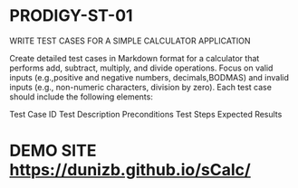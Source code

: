 # PRODIGY-ST-01
WRITE TEST CASES FOR A SIMPLE CALCULATOR APPLICATION

Create detailed test cases in Markdown format for a calculator that performs add, subtract, multiply,
and divide operations. Focus on valid inputs (e.g.,positive and negative numbers, decimals,BODMAS) and invalid inputs (e.g., non-numeric characters, division by zero). Each test case should include the following elements:

 Test Case ID
 Test Description
 Preconditions
 Test Steps
 Expected Results

# DEMO SITE       https://dunizb.github.io/sCalc/
